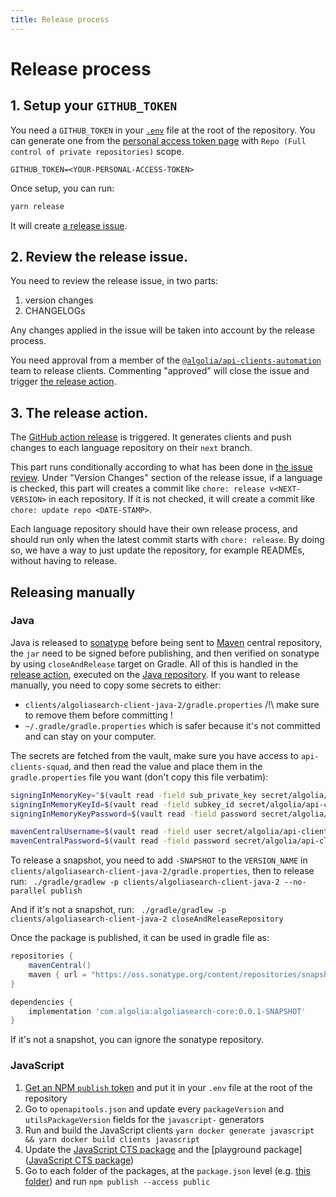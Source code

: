 ```yaml
---
title: Release process
---
```


# Release process

## 1. Setup your `GITHUB_TOKEN`

You need a `GITHUB_TOKEN` in your [`.env`](https://github.com/algolia/api-clients-automation/blob/main/.env.example) file at the root of the repository. You can generate one from the [personal access token page](https://github.com/settings/tokens/new) with `Repo (Full control of private repositories)` scope.

```
GITHUB_TOKEN=<YOUR-PERSONAL-ACCESS-TOKEN>
```

Once setup, you can run:

```bash
yarn release
```

It will create [a release issue](https://github.com/algolia/api-clients-automation/issues/407).

## 2. Review the release issue.

You need to review the release issue, in two parts:

1.  version changes
2.  CHANGELOGs

Any changes applied in the issue will be taken into account by the release process.

You need approval from a member of the [`@algolia/api-clients-automation`](https://github.com/orgs/algolia/teams/api-clients-automation) team to release clients. Commenting "approved" will close the issue and trigger [the release action](#3-the-release-action).

## 3. The release action.

The [GitHub action release](https://github.com/algolia/api-clients-automation/blob/main/.github/workflows/process-release.yml) is triggered. It generates clients and push changes to each language repository on their `next` branch.

This part runs conditionally according to what has been done in [the issue review](#2-review-the-release-issue). Under "Version Changes" section of the release issue, if a language is checked, this part will creates a commit like `chore: release v<NEXT-VERSION>` in each repository. If it is not checked, it will create a commit like `chore: update repo <DATE-STAMP>`.

Each language repository should have their own release process, and should run only when the latest commit starts with `chore: release`. By doing so, we have a way to just update the repository, for example READMEs, without having to release.

## Releasing manually

### Java

Java is released to [sonatype](https://oss.sonatype.org/) before being sent to [Maven](https://search.maven.org/artifact/com.algolia/algoliasearch-core) central repository, the `jar` need to be signed before publishing, and then verified on sonatype by using `closeAndRelease` target on Gradle.
All of this is handled in the [release action](https://github.com/algolia/algoliasearch-client-java-2/tree/next/.github/workflows/release.yml), executed on the [Java repository](https://github.com/algolia/algoliasearch-client-java-2).
If you want to release manually, you need to copy some secrets to either:

- `clients/algoliasearch-client-java-2/gradle.properties` /!\ make sure to remove them before committing !
- `~/.gradle/gradle.properties` which is safer because it's not committed and can stay on your computer.

The secrets are fetched from the vault, make sure you have access to `api-clients-squad`, and then read the value and place them in the `gradle.properties` file you want (don't copy this file verbatim):

```bash
signingInMemoryKey="$(vault read -field sub_private_key secret/algolia/api-clients-squad/maven-signing | awk 'NR == 1 { } 1' ORS='\\n')"
signingInMemoryKeyId=$(vault read -field subkey_id secret/algolia/api-clients-squad/maven-signing)
signingInMemoryKeyPassword=$(vault read -field password secret/algolia/api-clients-squad/maven-signing)

mavenCentralUsername=$(vault read -field user secret/algolia/api-clients-squad/sonatype)
mavenCentralPassword=$(vault read -field password secret/algolia/api-clients-squad/sonatype)
```

To release a snapshot, you need to add `-SNAPSHOT` to the `VERSION_NAME` in `clients/algoliasearch-client-java-2/gradle.properties`, then to release run:
` ./gradle/gradlew -p clients/algoliasearch-client-java-2 --no-parallel publish`

And if it's not a snapshot, run:
` ./gradle/gradlew -p clients/algoliasearch-client-java-2 closeAndReleaseRepository`

Once the package is published, it can be used in gradle file as:

```gradle
repositories {
    mavenCentral()
    maven { url = "https://oss.sonatype.org/content/repositories/snapshots/" }
}

dependencies {
    implementation 'com.algolia:algoliasearch-core:0.0.1-SNAPSHOT'
}
```

If it's not a snapshot, you can ignore the sonatype repository.

### JavaScript

1. [Get an NPM `publish` token](https://www.npmjs.com/settings/YOUR_USER_NAME/tokens) and put it in your `.env` file at the root of the repository
2. Go to `openapitools.json` and update every `packageVersion` and `utilsPackageVersion` fields for the `javascript-` generators
3. Run and build the JavaScript clients `yarn docker generate javascript && yarn docker build clients javascript`
4. Update the [JavaScript CTS package](https://github.com/algolia/api-clients-automation/blob/main/tests/output/javascript/package.json) and the [playground package]([JavaScript CTS package](https://github.com/algolia/api-clients-automation/blob/main/playground/javascript/node/package.json))
5. Go to each folder of the packages, at the `package.json` level (e.g. [this folder](https://github.com/algolia/api-clients-automation/tree/main/clients/algoliasearch-client-javascript/packages/algoliasearch/)) and run `npm publish --access public`
